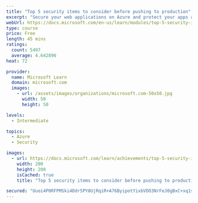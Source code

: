 ```yaml
---
title: "Top 5 security items to consider before pushing to production"
excerpt: "Secure your web applications on Azure and protect your apps against the most common and dangerous web application attacks."
webUrl: https://docs.microsoft.com/en-us/learn/modules/top-5-security-items-to-consider/
type: course
price: Free
length: 45 mins
ratings:
  count: 5497
  average: 4.642896
heat: 72

provider:
  name: Microsoft Learn
  domain: microsoft.com
  images:
    - url: /assets/images/organizations/microsoft.com-50x50.jpg
      width: 50
      height: 50

levels:
  - Intermediate

topics:
  - Azure
  - Security

images:
  - url: https://docs.microsoft.com/learn/achievements/top-5-security-items-to-consider-social.png
    width: 200
    height: 200
    isCached: true
    title: "Top 5 security items to consider before pushing to production"

secured: "Uuoi4P0RFPMSki4Ddr5PY8UjRqiR+A76ByipotYixbVDO3NrFeJ0gBxC+xq1saE/iM3FlE7zhO9988gLs00Ev7nH9DwlIDo0EV8L2vteSvK/3HpK1GWKl7+nItFlfZFDPdr46DyGYoa0UTd22Ne//D8oFQcz9lRryXl70jkFA82u1lKH99hljfHSvK2+/YKqiNJfj59rjYgJ7zIDHtcT7o7nLjlSr+QBvi8wu8nH4A2BCq8CKw/BKW/aNtDm4IORcE0hCRNWAGLQfFZDfoLPxopl6a/b1k/wdpNvEvluueOUeK4txh2zECtQEpPdEqziu0mhY905DaucZTc0UujFWiT6QAJ5Rx38o8QWK/Ybf01Y1hE6tbgq28ONw7WKEBQy4esrBdcEPTfc33NVOksuew==;Ufzm4Cguw5zcsnGb8HxnAw=="
---
```



